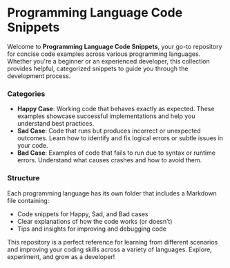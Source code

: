# Programming Language Code Snippets

Welcome to **Programming Language Code Snippets**, your go-to repository for concise code examples across various programming languages. Whether you're a beginner or an experienced developer, this collection provides helpful, categorized snippets to guide you through the development process.

### Categories

* **Happy Case**: Working code that behaves exactly as expected. These examples showcase successful implementations and help you understand best practices.
* **Sad Case**: Code that runs but produces incorrect or unexpected outcomes. Learn how to identify and fix logical errors or subtle issues in your code.
* **Bad Case**: Examples of code that fails to run due to syntax or runtime errors. Understand what causes crashes and how to avoid them.

### Structure

Each programming language has its own folder that includes a Markdown file containing:

* Code snippets for Happy, Sad, and Bad cases
* Clear explanations of how the code works (or doesn’t)
* Tips and insights for improving and debugging code

This repository is a perfect reference for learning from different scenarios and improving your coding skills across a variety of languages. Explore, experiment, and grow as a developer!

